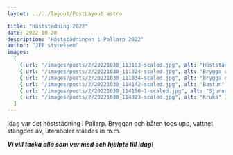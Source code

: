 ```yaml
---
layout: ../../layout/PostLayout.astro

title: "Höststädning 2022"
date: 2022-10-30
description: "Höststädningen i Pallarp 2022"
author: "JFF styrelsen"
images:
  [
    { url: "/images/posts/2/20221030_113103-scaled.jpg", alt: "Höststädning i Pallarp" },
    { url: "/images/posts/2/20221030_111824-scaled.jpg", alt: "Brygga och båt tas upp" },
    { url: "/images/posts/2/20221030_111834-scaled.jpg", alt: "Brygga och båt tas upp" },
    { url: "/images/posts/2/20221030_114142-scaled.jpg", alt: "Bastun" },
    { url: "/images/posts/2/20221030_114150-1-scaled.jpg", alt: "Sjunnarydssjön" },
    { url: "/images/posts/2/20221030_114323-scaled.jpg", alt: "Kruka" },
  ]
---
```


Idag var det höststädning i Pallarp. Bryggan och båten togs upp, vattnet stängdes av, utemöbler ställdes in m.m.

**_Vi vill tacka alla som var med och hjälpte till idag!_**
